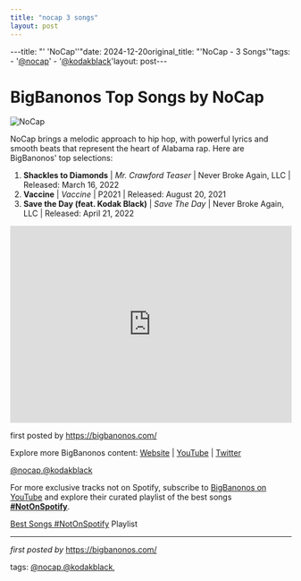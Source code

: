 ```yaml
---
title: "nocap 3 songs"
layout: post
---
```

---title: "' 'NoCap''"date: 2024-12-20original_title: "'NoCap - 3 Songs'"tags:  - '[@nocap](/tags/nocap/)'  - '[@kodakblack](/tags/kodakblack/)'layout: post---<h1>BigBanonos Top Songs by NoCap</h1><img src="https://images.squarespace-cdn.com/content/v1/5ff4a97457429516243f37fd/1610130711904-3K03PZU5GMRM6PJR6P91/nocap.jpg" alt="NoCap"> <p>NoCap brings a melodic approach to hip hop, with powerful lyrics and smooth beats that represent the heart of Alabama rap. Here are BigBanonos' top selections:</p> <ol> <li><strong>Shackles to Diamonds</strong> | <em>Mr. Crawford Teaser</em> | Never Broke Again, LLC | Released: March 16, 2022</li> <li><strong>Vaccine</strong> | <em>Vaccine</em> | P2021 | Released: August 20, 2021</li> <li><strong>Save the Day (feat. Kodak Black)</strong> | <em>Save The Day</em> | Never Broke Again, LLC | Released: April 21, 2022</li></ol> <div> <iframe src="https://open.spotify.com/embed/playlist/6gTMlfcMA1daKgCkDAZbV0?utm_source=generator" width="100%" height="352" frameborder="0" allow="autoplay; clipboard-write; encrypted-media; fullscreen; picture-in-picture" loading="lazy"></iframe></div> <p>first posted by <a href="https://bigbanonos.com/">https://bigbanonos.com/</a></p> <div> <p>Explore more BigBanonos content: <a href="https://bigbanonos.com/">Website</a> | <a href="https://www.youtube.com/[@BigBanonos](/tags/BigBanonos/)">YouTube</a> | <a href="https://x.com/bigbanonos">Twitter</a></p></div> <!-- Tags --><p>[@nocap](/tags/nocap/),[@kodakblack](/tags/kodakblack/)</p><!--Subscribe and Playlist Links--><div>    <p>For more exclusive tracks not on Spotify, subscribe to <a href="https://www.youtube.com/[@BigBanonos](/tags/BigBanonos/)" target="_blank">BigBanonos on YouTube</a> and explore their curated playlist of the best songs <strong>[#NotOnSpotify](/tags/NotOnSpotify/)</strong>.</p>    <p><a href="https://www.youtube.com/playlist?list=PLtuNtuTatqI0kFahUCbtbfenC_ET5O_tr" target="_blank">Best Songs [#NotOnSpotify](/tags/NotOnSpotify/) Playlist<br /></a></p></div><hr /><p><em>first posted by</em> <a href="https://bigbanonos.com/" rel="noopener" target="_new">https://bigbanonos.com/</a></p><p>tags: [@nocap](/tags/nocap/),[@kodakblack](/tags/kodakblack/),</p>